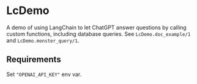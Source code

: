 # LcDemo

A demo of using LangChain to let ChatGPT answer questions by calling custom functions, including database queries.
See `LcDemo.doc_example/1` and `LcDemo.monster_query/1`.

## Requirements

Set `"OPENAI_API_KEY"` env var.
